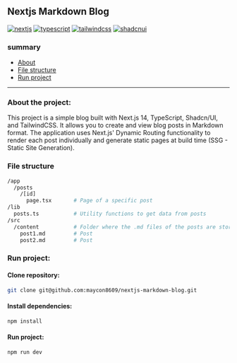 ## Nextjs Markdown Blog

[![nextjs](https://img.shields.io/badge/nextjs-030712?style=for-the-badge&logo=nextdotjs)](https://nextjs.org/)
[![typescript](https://img.shields.io/badge/typescript-030712?style=for-the-badge&logo=typescript)](https://www.typescriptlang.org/)
[![tailwindcss](https://img.shields.io/badge/tailwindcss-030712?style=for-the-badge&logo=tailwindcss)](https://tailwindcss.com/)
[![shadcnui](https://img.shields.io/badge/shadcnui-030712?style=for-the-badge&logo=shadcnui)](https://ui.shadcn.com/docs/installation)

### summary

- [About](#about-the-project)
- [File structure](#file-structure)
- [Run project](#run-project)

---

### About the project:
This project is a simple blog built with Next.js 14, TypeScript, Shadcn/UI, and TailwindCSS. It allows you to create and view blog posts in Markdown format. The application uses Next.js' Dynamic Routing functionality to render each post individually and generate static pages at build time (SSG - Static Site Generation).

### File structure
```sh
/app
  /posts
    /[id]
      page.tsx       # Page of a specific post
/lib
  posts.ts           # Utility functions to get data from posts
/src
  /content           # Folder where the .md files of the posts are stored
    post1.md         # Post
    post2.md         # Post
```

### Run project:

#### Clone repository:
```sh
git clone git@github.com:maycon8609/nextjs-markdown-blog.git
```

#### Install dependencies:
```sh
npm install
```

#### Run project:
```sh
npm run dev
```